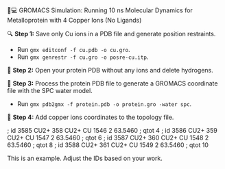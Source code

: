  🔬💻 GROMACS Simulation: Running 10 ns Molecular Dynamics for Metalloprotein with 4 Copper Ions (No Ligands)

🔍 **Step 1:** Save only Cu ions in a PDB file and generate position restraints.

- Run `gmx editconf -f cu.pdb -o cu.gro`.
- Run `gmx genrestr -f cu.gro -o posre-cu.itp`.

🔧 **Step 2:** Open your protein PDB without any ions and delete hydrogens.

🔧 **Step 3:** Process the protein PDB file to generate a GROMACS coordinate file with the SPC water model.

 - Run `gmx pdb2gmx -f protein.pdb -o protein.gro -water spc`.

 🔧 **Step 4:** Add copper ions coordinates to the topology file.



   ; id
3585  CU2+  358  CU2+  CU  1546  2  63.5460  ; qtot 4
; id
3586  CU2+  359  CU2+  CU  1547  2  63.5460  ; qtot 6
; id
3587  CU2+  360  CU2+  CU  1548  2  63.5460  ; qtot 8
; id
3588  CU2+  361  CU2+  CU  1549  2  63.5460  ; qtot 10

   This is an example. Adjust the IDs based on your work.



